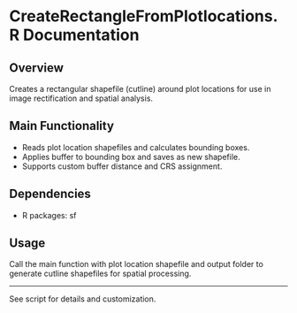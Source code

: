 # CreateRectangleFromPlotlocations.R Documentation

## Overview
Creates a rectangular shapefile (cutline) around plot locations for use in image rectification and spatial analysis.

## Main Functionality
- Reads plot location shapefiles and calculates bounding boxes.
- Applies buffer to bounding box and saves as new shapefile.
- Supports custom buffer distance and CRS assignment.

## Dependencies
- R packages: sf

## Usage
Call the main function with plot location shapefile and output folder to generate cutline shapefiles for spatial processing.

---
See script for details and customization.